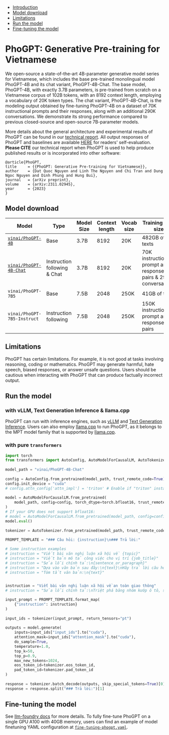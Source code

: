 - [Introduction](#introduction)
- [Model download](#download)
- [Limitations](#limitations)
- [Run the model](#inference)
- [Fine-tuning the model](#finetuning)


# PhoGPT: Generative Pre-training for Vietnamese <a name="introduction"></a>


We open-source a state-of-the-art 4B-parameter generative model series for Vietnamese, which includes the base pre-trained monolingual model PhoGPT-4B and its chat variant, PhoGPT-4B-Chat. The base model, PhoGPT-4B, with exactly 3.7B parameters, is pre-trained from scratch on a Vietnamese corpus of 102B tokens, with an 8192 context length, employing a vocabulary of 20K token types. The chat variant, PhoGPT-4B-Chat, is the modeling output obtained by fine-tuning PhoGPT-4B on a dataset of 70K instructional prompts and their responses, along with an additional 290K conversations. We demonstrate its strong performance compared to previous closed-source and open-source 7B-parameter models. 


More details about the general architecture and experimental results of PhoGPT can be found in our [technical report](https://arxiv.org/abs/2311.02945). All output responses of PhoGPT and baselines are available [HERE](https://docs.google.com/spreadsheets/d/1R228Fnrwo4d2PSEJlgHdr9Q49zWWvz3k7pflw0pNTpo/edit?usp=sharing) for readers' self-evaluation. **Please CITE** our technical report when PhoGPT is used to help produce published results or is incorporated into other software:

```
@article{PhoGPT,
title     = {{PhoGPT: Generative Pre-training for Vietnamese}},
author    = {Dat Quoc Nguyen and Linh The Nguyen and Chi Tran and Dung Ngoc Nguyen and Dinh Phung and Hung Bui},
journal   = {arXiv preprint},
volume    = {arXiv:2311.02945},
year      = {2023}
}
```


## Model download <a name="download"></a>

Model | Type | Model Size | Context length | Vocab size | Training data size | Note
---|--|---|---|---|---|---
[`vinai/PhoGPT-4B`](https://huggingface.co/vinai/PhoGPT-4B) | Base | 3.7B | 8192 | 20K | 482GB of texts
[`vinai/PhoGPT-4B-Chat`](https://huggingface.co/vinai/PhoGPT-4B-Chat) |Instruction following & Chat|3.7B| 8192| 20K |70K instructional prompt and response pairs & 290K conversations| `PROMPT_TEMPLATE = "### Câu hỏi: {instruction}\n### Trả lời:"`  
`vinai/PhoGPT-7B5` | Base | 7.5B | 2048 | 250K | 41GB of texts
`vinai/PhoGPT-7B5-Instruct` |Instruction following|7.5B| 2048| 250K |150K instructional prompt and response pairs| `PROMPT_TEMPLATE = "### Câu hỏi:\n{instruction}\n\n### Trả lời:"`  

## Limitations <a name="limitations"></a>

PhoGPT has certain limitations. For example, it is not good at tasks involving reasoning, coding or mathematics. PhoGPT may generate harmful, hate speech, biased responses, or answer unsafe questions. Users should be cautious when interacting with PhoGPT that can produce factually incorrect output.

## Run the model <a name="inference"></a>

### with vLLM, Text Generation Inference & llama.cpp

PhoGPT can run with inference engines, such as [vLLM](https://github.com/vllm-project/vllm) and [Text Generation Inference](https://github.com/huggingface/text-generation-inference). Users can also employ [llama.cpp](https://github.com/ggerganov/llama.cpp) to run PhoGPT, as it belongs to the MPT model family that is supported by [llama.cpp](https://github.com/ggerganov/llama.cpp).

### with pure `transformers`

```python
import torch
from transformers import AutoConfig, AutoModelForCausalLM, AutoTokenizer  
  
model_path = "vinai/PhoGPT-4B-Chat"  
  
config = AutoConfig.from_pretrained(model_path, trust_remote_code=True)  
config.init_device = "cuda"
# config.attn_config['attn_impl'] = 'triton' # Enable if "triton" installed!
  
model = AutoModelForCausalLM.from_pretrained(  
    model_path, config=config, torch_dtype=torch.bfloat16, trust_remote_code=True  
)
# If your GPU does not support bfloat16:
# model = AutoModelForCausalLM.from_pretrained(model_path, config=config, torch_dtype=torch.float16, trust_remote_code=True)
model.eval()  
  
tokenizer = AutoTokenizer.from_pretrained(model_path, trust_remote_code=True)  
  
PROMPT_TEMPLATE = "### Câu hỏi: {instruction}\n### Trả lời:"  

# Some instruction examples
# instruction = "Viết bài văn nghị luận xã hội về {topic}"
# instruction = "Viết bản mô tả công việc cho vị trí {job_title}"
# instruction = "Sửa lỗi chính tả:\n{sentence_or_paragraph}"
# instruction = "Dựa vào văn bản sau đây:\n{text}\nHãy trả lời câu hỏi: {question}"
# instruction = "Tóm tắt văn bản:\n{text}"


instruction = "Viết bài văn nghị luận xã hội về an toàn giao thông"
# instruction = "Sửa lỗi chính tả:\nTriệt phá băng nhóm kướp ô tô, sử dụng \"vũ khí nóng\""

input_prompt = PROMPT_TEMPLATE.format_map(  
    {"instruction": instruction}  
)  
  
input_ids = tokenizer(input_prompt, return_tensors="pt")  
  
outputs = model.generate(  
    inputs=input_ids["input_ids"].to("cuda"),  
    attention_mask=input_ids["attention_mask"].to("cuda"),  
    do_sample=True,  
    temperature=1.0,  
    top_k=50,  
    top_p=0.9,  
    max_new_tokens=1024,  
    eos_token_id=tokenizer.eos_token_id,  
    pad_token_id=tokenizer.pad_token_id  
)  
  
response = tokenizer.batch_decode(outputs, skip_special_tokens=True)[0]  
response = response.split("### Trả lời:")[1]
```

## Fine-tuning the model <a name="finetuning"></a>

See [llm-foundry docs](https://github.com/mosaicml/llm-foundry/blob/main/scripts/train/README.md#llmfinetuning) for more details. To fully fine-tune PhoGPT on a single GPU A100 with 40GB memory, users can find an example of model finetuning YAML configuration at [`fine-tuning-phogpt.yaml`](https://github.com/VinAIResearch/PhoGPT/blob/main/fine-tuning-phogpt.yaml).